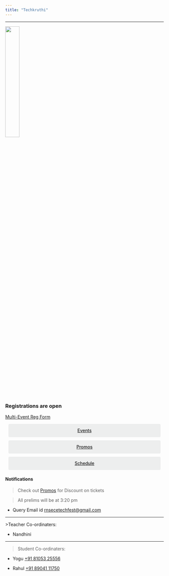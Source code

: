 ```yaml
---
title: "Techkruthi"
---
```


<div>


<style>
.button {
  display: flex;
  overflow: hidden;

  margin: 10px;
  padding: 12px 12px;

  cursor: pointer;
  user-select: none;
  transition: all 60ms ease-in-out;
  text-align: center;
  white-space: nowrap;
  text-decoration: none !important;
  text-transform: none;
  text-transform: capitalize;

  color: #fff;
  border: 0 none;
  border-radius: 4px;

  font-size: 14px;
  font-weight: 500;
  line-height: 1.3;

  -webkit-appearance: none;
  -moz-appearance:    none;
  appearance:         none;
 
  justify-content: center;
  align-items: center;
  flex: 0 0 160px;

  &:hover {
    transition: all 60ms ease;

    opacity: .85;
  }
  
  &:active {
    transition: all 60ms ease;
    opacity: .75;
  }
  
  &:focus {
    outline: 1px dotted #959595;
    outline-offset: -4px;
  }
}

.button.-regular {
  color: #202129;
  background-color: #edeeee;
  
  &:hover {
    color: #202129;
    background-color: #e1e2e2;
    opacity: 1;
  }
  
  &:active {
    background-color: #d5d6d6;
    opacity: 1;
  }
}


.ce {
    margin: auto;
    width: 60%;
}


</style>

<hr>


<img src="https://ecernsit.github.io/assets/tk.jpg" style="width:30%" class="ce"/>

<p>
</p>

### Registrations are open
<p>
</p>

<a target="_blank" href="https://docs.google.com/forms/d/e/1FAIpQLSfKS687uww7uTI4AZ-u48e5EkvquqPoMoghVxgbdLvuApG9Bw/viewform?usp=sf_link">Multi-Event Reg Form</a>


<div class='button -regular center'>
<a target="_blank" href="https://ecernsit.github.io/techkruthi/tkevents">Events</a>

</div>
<div class='button -regular center'>
<a target="_blank" href="https://ecernsit.github.io/techkruthi/tkpromo">Promos</a>
</div>

<div class='button -regular center'>
<a target="_blank" href="https://ecernsit.github.io/techkruthi/tksch">Schedule</a>
</div>


<h4> Notifications </h4>


> Check out <a target="_blank" href="https://ecernsit.github.io/techkruthi/tkpromo">Promos</a> for Discount on tickets

> All prelims will be at 3:20 pm
<p></p>

* Query Email id   <a href="mailto:{{ site.email }}">rnsecetechfest@gmail.com</a>
<hr>
>Teacher Co-ordinaters: <p></p>

* Nandhini   <a href="tel:+919538365959"></a>
<hr>

>Student Co-ordinaters: <p></p>

* Yogu  <a href="tel:+918105325556">+91 81053 25556</a><p></p>

* Rahul <a href="tel:+918904117750">+91 89041 11750</a>









</div>

